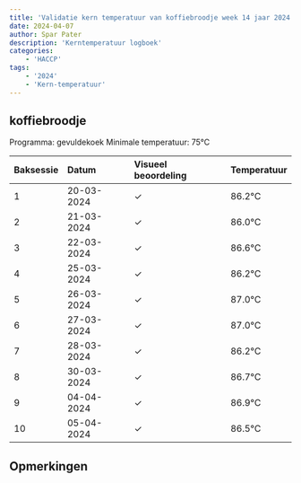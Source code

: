 ```yaml
---
title: 'Validatie kern temperatuur van koffiebroodje week 14 jaar 2024'
date: 2024-04-07
author: Spar Pater
description: 'Kerntemperatuur logboek'
categories:
    - 'HACCP'
tags:
    - '2024'
    - 'Kern-temperatuur'
---
```


## koffiebroodje

Programma: gevuldekoek
Minimale temperatuur: 75°C

| Baksessie | Datum | Visueel beoordeling | Temperatuur |
|:---|:---|:---|:---|
| 1 | 20-03-2024 | &check; | 86.2°C |
| 2 | 21-03-2024 | &check; | 86.0°C |
| 3 | 22-03-2024 | &check; | 86.6°C |
| 4 | 25-03-2024 | &check; | 86.2°C |
| 5 | 26-03-2024 | &check; | 87.0°C |
| 6 | 27-03-2024 | &check; | 87.0°C |
| 7 | 28-03-2024 | &check; | 86.2°C |
| 8 | 30-03-2024 | &check; | 86.7°C |
| 9 | 04-04-2024 | &check; | 86.9°C |
| 10 | 05-04-2024 | &check; | 86.5°C |

## Opmerkingen


